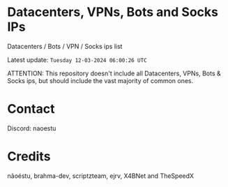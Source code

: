 # Datacenters, VPNs, Bots and Socks IPs
 
Datacenters / Bots / VPN / Socks ips list

Latest update: `Tuesday 12-03-2024 06:00:26 UTC` 

ATTENTION: This repository doesn't include all Datacenters, VPNs, Bots & Socks ips, 
but should include the vast majority of common ones.

# Contact
Discord: naoestu

# Credits
nãoéstu, brahma-dev, scriptzteam, ejrv, X4BNet and TheSpeedX
